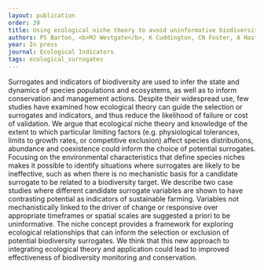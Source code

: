 ```yaml
---
layout: publication
order: 39
title: Using ecological niche theory to avoid uninformative biodiversity surrogates.
authors: PS Barton, <b>MJ Westgate</b>, K Cuddington, CN Foster, A Hastings, A Knapp, L O'Loughlin, CF Sato, M Smith, MR Willig, DB Lindenmayer
year: In press
journal: Ecological Indicators
tags: ecological_surrogates
---
```

Surrogates and indicators of biodiversity are used to infer the state and dynamics of species populations and ecosystems, as well as to inform conservation and management actions. Despite their widespread use, few studies have examined how ecological theory can guide the selection or surrogates and indicators, and thus reduce the likelihood of failure or cost of validation. We argue that ecological niche theory and knowledge of the extent to which particular limiting factors (e.g. physiological tolerances, limits to growth rates, or competitive exclusion) affect species distributions, abundance and coexistence could inform the choice of potential surrogates. Focusing on the environmental characteristics that define species niches makes it possible to identify situations where surrogates are likely to be ineffective, such as when there is no mechanistic basis for a candidate surrogate to be related to a biodiversity target. We describe two case studies where different candidate surrogate variables are shown to have contrasting potential as indicators of sustainable farming. Variables not mechanistically linked to the driver of change or responsive over appropriate timeframes or spatial scales are suggested a priori to be uninformative. The niche concept provides a framework for exploring ecological relationships that can inform the selection or exclusion of potential biodiversity surrogates. We think that this new approach to integrating ecological theory and application could lead to improved effectiveness of biodiversity monitoring and conservation.